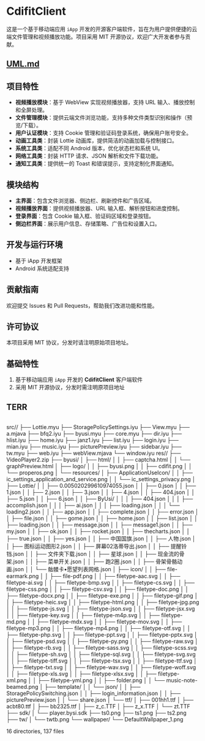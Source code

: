 # CdifitClient

这是一个基于移动端应用 `iApp` 开发的开源客户端软件，旨在为用户提供便捷的云端文件管理和视频播放功能。项目采用 MIT 开源协议，欢迎广大开发者参与贡献。

## [UML.md](UML.md)

## 项目特性
- **视频播放模块**：基于 WebView 实现视频播放器，支持 URL 输入、播放控制和全屏处理。
- **文件管理模块**：提供云端文件浏览功能，支持多种文件类型识别和操作（预览/下载）。
- **用户认证模块**：支持 Cookie 管理和验证码登录系统，确保用户账号安全。
- **动画工具类**：封装 Lottie 动画库，提供简洁的动画加载与控制接口。
- **系统工具类**：适配不同 Android 版本，优化状态栏和系统 UI。
- **网络工具类**：封装 HTTP 请求、JSON 解析和文件下载功能。
- **通知工具类**：提供统一的 Toast 和错误提示，支持定制化界面通知。

## 模块结构
- **主界面**：包含文件浏览器、侧边栏、刷新控件和广告区域。
- **视频播放界面**：提供视频播放器、URL 输入框、解析按钮和进度控制。
- **登录界面**：包含 Cookie 输入框、验证码区域和登录按钮。
- **侧边栏界面**：展示用户信息、存储策略、广告位和设置入口。

## 开发与运行环境
- 基于 iApp 开发框架
- Android 系统适配支持

## 贡献指南
欢迎提交 Issues 和 Pull Requests，帮助我们改进功能和性能。

## 许可协议
本项目采用 MIT 协议，分发时请注明原始项目地址。

## 基础特性
1. 基于移动端应用 `iApp` 开发的 **CdifitClient** 客户端软件
2. 采用 MIT 开源协议，分发时需注明原项目地址

## TERR
```tree

```
src//
├── Lottie.myu
├── StoragePolicySettings.iyu
├── View.myu
├── a.mjava
├── bfq2.iyu
├── byusi.myu
├── core.myu
├── dir.iyu
├── hlist.iyu
├── home.iyu
├── janz1.iyu
├── list.iyu
├── login.iyu
├── mian.iyu
├── music.iyu
├── picturePreview.iyu
├── sidebar.iyu
├── tw.myu
├── web.iyu
├── webView.mjava
└── window.iyu
res//
├── VideoPlayer2.zip
├── byusi/
│   ├── html/
│   │   ├── captcha.html
│   │   └── graphPreview.html
│   ├── logo/
│   │   ├── byusi.png
│   │   ├── cdifit.png
│   │   └── properos.png
│   └── resources/
│       ├── ApplicationUseIcon/
│       │   ├── ic_settings_application_and_service.png
│       │   └── ic_settings_privacy.png
│       ├── Lottie/
│       │   ├── 0.005020299610974055.json
│       │   ├── 0.json
│       │   ├── 1.json
│       │   ├── 2.json
│       │   ├── 3.json
│       │   ├── 4.json
│       │   ├── 404.json
│       │   ├── 5.json
│       │   ├── 6.json
│       │   ├── ByUsi/
│       │   │   ├── 404.json
│       │   │   ├── accomplish.json
│       │   │   ├── ai.json
│       │   │   ├── loading.json
│       │   │   └── loading2.json
│       │   ├── app.json
│       │   ├── complete.json
│       │   ├── error.json
│       │   ├── file.json
│       │   ├── gome.json
│       │   ├── home.json
│       │   ├── list.json
│       │   ├── loading.json
│       │   ├── message.json
│       │   ├── message1.json
│       │   ├── my.json
│       │   ├── ok.json
│       │   ├── rocket.json
│       │   ├── thecharts.json
│       │   ├── true.json
│       │   ├── yes.json
│       │   ├── 中国国旗.json
│       │   ├── 人物.json
│       │   ├── 图标运动图形2.json
│       │   ├── 屏幕02洛蒂导出.json
│       │   ├── 提醒铃铛.json
│       │   ├── 文件夹下载.json
│       │   ├── 星球.json
│       │   ├── 现金流的骨架.json
│       │   ├── 菜单开关.json
│       │   ├── 跑2圈.json
│       │   ├── 骨架骨骼动画.json
│       │   └── 骷髅卡•愿望列表网格.json
│       ├── icon/
│       │   ├── file-earmark.png
│       │   ├── file-pdf.png
│       │   ├── filetype-aac.svg
│       │   ├── filetype-ai.svg
│       │   ├── filetype-bmp.svg
│       │   ├── filetype-cs.svg
│       │   ├── filetype-css.png
│       │   ├── filetype-csv.svg
│       │   ├── filetype-doc.png
│       │   ├── filetype-docx.png
│       │   ├── filetype-exe.png
│       │   ├── filetype-gif.png
│       │   ├── filetype-heic.svg
│       │   ├── filetype-html.png
│       │   ├── filetype-jpg.png
│       │   ├── filetype-js.svg
│       │   ├── filetype-json.svg
│       │   ├── filetype-jsx.svg
│       │   ├── filetype-key.svg
│       │   ├── filetype-m4p.svg
│       │   ├── filetype-md.png
│       │   ├── filetype-mdx.svg
│       │   ├── filetype-mov.svg
│       │   ├── filetype-mp3.png
│       │   ├── filetype-mp4.png
│       │   ├── filetype-otf.svg
│       │   ├── filetype-php.svg
│       │   ├── filetype-ppt.svg
│       │   ├── filetype-pptx.svg
│       │   ├── filetype-psd.svg
│       │   ├── filetype-py.png
│       │   ├── filetype-raw.svg
│       │   ├── filetype-rb.svg
│       │   ├── filetype-sass.svg
│       │   ├── filetype-scss.svg
│       │   ├── filetype-sh.svg
│       │   ├── filetype-sql.svg
│       │   ├── filetype-svg.svg
│       │   ├── filetype-tiff.svg
│       │   ├── filetype-tsx.svg
│       │   ├── filetype-ttf.svg
│       │   ├── filetype-txt.svg
│       │   ├── filetype-wav.svg
│       │   ├── filetype-woff.svg
│       │   ├── filetype-xls.svg
│       │   ├── filetype-xlsx.svg
│       │   ├── filetype-xml.png
│       │   ├── filetype-yml.png
│       │   ├── folder.png
│       │   └── music-note-beamed.png
│       ├── template/
│       │   └── json/
│       │       ├── StoragePolicySwitching.json
│       │       ├── login_information.json
│       │       ├── picturePreview.json
│       │       └── share.json
│       └── ttf/
│           ├── 001hh1.ttf
│           ├── acbt80.ttf
│           ├── bb2325.ttf
│           ├── z_c.TTF
│           ├── z_x.TTF
│           └── zt.TTF
├── sdk/
│   └── player.bysi.sdk
├── ts0.png
├── ts1.png
├── ts2.png
├── tw/
│   └── twtb.png
└── wallpaper/
    └── DefaultWallpaper_1.png

16 directories, 137 files
```


